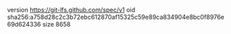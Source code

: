 version https://git-lfs.github.com/spec/v1
oid sha256:a758d28c2c3b72ebc612870af15325c59e89ca834904e8bc0f8976e69d624336
size 8658

